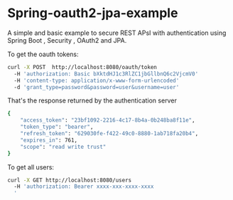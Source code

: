 # Spring-oauth2-jpa-example
A simple and basic example  to secure REST APsI with authentication using Spring Boot , Security , OAuth2 and JPA.

To get the oauth tokens: 

```sh
curl -X POST  http://localhost:8080/oauth/token
  -H 'authorization: Basic bXktdHJ1c3RlZC1jbGllbnQ6c2VjcmV0' 
  -H 'content-type: application/x-www-form-urlencoded' 
  -d 'grant_type=password&password=user&username=user'

```
That's the response returned by the authentication server
```sh
{
    "access_token": "23bf1092-2216-4c17-8b4a-0b248ba8f11e",
    "token_type": "bearer",
    "refresh_token": "629030fe-f422-49c0-8880-1ab718fa20b4",
    "expires_in": 761,
    "scope": "read write trust"
} 
```
To get all users: 

```sh
curl -X GET http://localhost:8080/users 
  -H 'authorization: Bearer xxxx-xxx-xxxx-xxxx
  ' 
```


